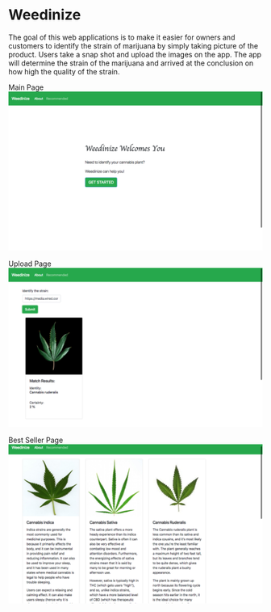 # Weedinize
  The goal of this web applications is to make it easier for owners and customers to identify the strain of marijuana by simply taking picture of the product.  Users take a snap shot and upload the images on the app.  The app will determine the strain of the marijuana and arrived at the conclusion on how high the quality of the strain.
  
  Main Page
  ![alt text](https://github.com/AbrahamTesla/Weedinize/blob/master/public/image/indexPage.png)
  
  Upload Page
  ![alt text](https://github.com/AbrahamTesla/Weedinize/blob/master/public/image/uploadPage.png)
  
  Best Seller Page
  ![alt text](https://github.com/AbrahamTesla/Weedinize/blob/master/public/image/recommendedPage.png)
